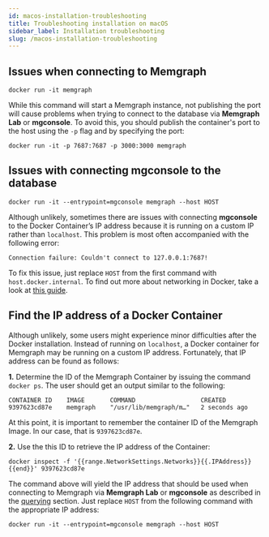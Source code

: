 ```yaml
---
id: macos-installation-troubleshooting
title: Troubleshooting installation on macOS
sidebar_label: Installation troubleshooting
slug: /macos-installation-troubleshooting
---
```


## Issues when connecting to Memgraph

```console
docker run -it memgraph
```

While this command will start a Memgraph instance, not publishing the port will
cause problems when trying to connect to the database via **Memgraph Lab** or
**mgconsole**. To avoid this, you should publish the
container's port to the host using the `-p` flag and by specifying the port:

```console
docker run -it -p 7687:7687 -p 3000:3000 memgraph
```

## Issues with connecting **mgconsole** to the database

```console
docker run -it --entrypoint=mgconsole memgraph --host HOST
```

Although unlikely, sometimes there are issues with connecting **mgconsole** to
the Docker Container’s IP address because it is running on a custom IP rather
than `localhost`. This problem is most often accompanied with the following
error:

```console
Connection failure: Couldn't connect to 127.0.0.1:7687!
```

To fix this issue, just replace `HOST` from the first command with
`host.docker.internal`. To find out more about networking in Docker, take a
look at [this guide](https://docs.docker.com/docker-for-mac/networking/).

## Find the IP address of a Docker Container

Although unlikely, some users might experience minor difficulties after the
Docker installation. Instead of running on `localhost`, a Docker container for
Memgraph may be running on a custom IP address. Fortunately, that IP address can
be found as follows:

**1.** Determine the ID of the Memgraph Container by issuing the
command `docker ps`. The user should get an output similar to the following:

```console
CONTAINER ID    IMAGE       COMMAND                  CREATED
9397623cd87e    memgraph    "/usr/lib/memgraph/m…"   2 seconds ago
```

At this point, it is important to remember the container ID of the Memgraph
Image. In our case, that is `9397623cd87e`.

**2.** Use the this ID to retrieve the IP address of the Container:

```console
docker inspect -f '{{range.NetworkSettings.Networks}}{{.IPAddress}}{{end}}' 9397623cd87e
```

The command above will yield the IP address that should be used when connecting
to Memgraph via **Memgraph Lab** or **mgconsole** as described in
the [querying](/connect-to-memgraph/overview.mdx) section. Just replace
`HOST` from the following command with the appropriate IP address:

```console
docker run -it --entrypoint=mgconsole memgraph --host HOST
```
